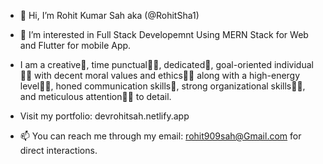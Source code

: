 - 👋 Hi, I’m Rohit Kumar Sah aka (@RohitSha1)
- 👀 I’m interested in Full Stack Developemnt Using MERN Stack for Web and Flutter for mobile App.  
- I am a creative🎡, time punctual👩‍🎓, dedicated🎯, goal-oriented individual👩‍💻 with decent moral values and ethics🙇‍♀️ along with a high-energy level🤹‍♀️, honed communication skills👐, strong organizational skills👮‍♀️, and meticulous attention🕵️‍♀️ to detail.
  
- Visit my portfolio: devrohitsah.netlify.app
- 📫 You can reach me through my email: rohit909sah@Gmail.com for direct interactions.
<!---
RohitSha1/RohitSha1 is a ✨ special ✨ repository because its `README.md` (this file) appears on your GitHub profile.
You can click the Preview link to take a look at your changes.
--->
